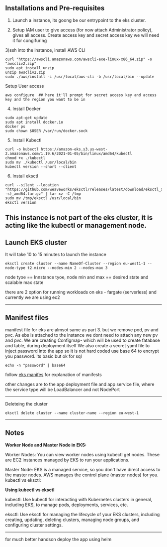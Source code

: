 ## Installations and Pre-requisites

1) Launch a instance, its goong be our entrypoint to the eks cluster.

2) Setup IAM user to give access (for now attach Administrator policy), gives all access. 
Create access key and secret access key we will need it for congifuring

3)ssh into the instance, install AWS CLI
```
curl "https://awscli.amazonaws.com/awscli-exe-linux-x86_64.zip" -o "awscliv2.zip"
sudo apt install unzip
unzip awscliv2.zip
sudo ./aws/install -i /usr/local/aws-cli -b /usr/local/bin --update
```
Setup User access
```
aws configure  ## here it'll prompt for secret access key and access key and the region you want to be in 
```

4) Install Docker
```
sudo apt-get update
sudo apt install docker.io
docker ps
sudo chown $USER /var/run/docker.sock
```

5) Install Kubectl 
```
curl -o kubectl https://amazon-eks.s3.us-west-2.amazonaws.com/1.19.6/2021-01-05/bin/linux/amd64/kubectl
chmod +x ./kubectl
sudo mv ./kubectl /usr/local/bin
kubectl version --short --client
```

6) Install eksctl
```
curl --silent --location "https://github.com/weaveworks/eksctl/releases/latest/download/eksctl_$(uname -s)_amd64.tar.gz" | tar xz -C /tmp
sudo mv /tmp/eksctl /usr/local/bin
eksctl version
```
This instance is not part of the eks cluster, it is acting like the kubectl or management node.
----------------------------------------------------------
## Launch EKS cluster

It will take 10 to 15 minutes to launch the instance
```
eksctl create cluster --name NameOf-Cluster --region eu-west1-1 --node-type t2.micro --nodes-min 2 --nodes-max 3
```
node tyoe == Innstance tyoe, node min and max == desired state and scalable max state

there are 2 option for running workloads on eks - fargate (serverless) and currently we are using ec2

-------------------------------------
## Manifest files
manifest file for eks are almsot same as part 3. but we remove pod, pv and pvc. 
As ebs is attached to the instance we dont need to attach any new pv and pvc.
We are creating Configmap- which will be used to create fatabase and table, during deployment itself
We also create a secret yaml file to inject password into the app so it is not hard coded
use base 64 to encrypt you password. its basic but ok for sql
```
echo -n "password" | base64
```
follow [eks manifes](https://github.com/Parag-S-Salunkhe/twotierapp/tree/main/eks-manifest) for explanation of manifests 

other changes are to the app deployment file and app service file, where the service type will be LoadBalancer and not NodePort

----------------------------------------------------------
Deleteing the cluster
```
eksctl delete cluster --name cluster-name --region eu-west-1
```
-------------------------------------------------------
## Notes

**Worker Node and Master Node in EKS:**

Worker Nodes: You can view worker nodes using kubectl get nodes. These are EC2 instances managed by EKS to run your applications.

Master Node: EKS is a managed service, so you don't have direct access to the master nodes. AWS manages the control plane (master nodes) for you.
kubectl vs eksctl:

**Using kubectl vs eksctl**

kubectl: Use kubectl for interacting with Kubernetes clusters in general, including EKS, to manage pods, deployments, services, etc.

eksctl: Use eksctl for managing the lifecycle of your EKS clusters, including creating, updating, deleting clusters, managing node groups, and configuring cluster settings.

---------------------------------------------
for much better handson deploy the app using helm
